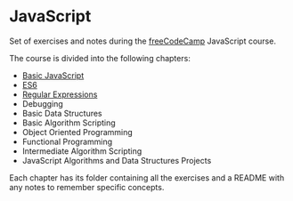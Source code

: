 # JavaScript
Set of exercises and notes during the [freeCodeCamp](https://www.freecodecamp.org/learn/javascript-algorithms-and-data-structures/) JavaScript course.

The course is divided into the following chapters:
- [Basic JavaScript](https://github.com/simonemargio/JavaScript-freeCodeCamp/tree/main/01-Basic-JavaScript)
- [ES6](https://github.com/simonemargio/JavaScript-freeCodeCamp/tree/main/02-ES6)
- [Regular Expressions](https://github.com/simonemargio/freeCodeCamp-JavaScript/tree/main/03-Regular-Expressions)
- Debugging
- Basic Data Structures
- Basic Algorithm Scripting
- Object Oriented Programming
- Functional Programming
- Intermediate Algorithm Scripting
- JavaScript Algorithms and Data Structures Projects

Each chapter has its folder containing all the exercises and a README with any notes to remember specific concepts. 
